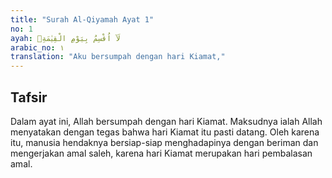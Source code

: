 ```yaml
---
title: "Surah Al-Qiyamah Ayat 1"
no: 1
ayah: لَآ اُقْسِمُ بِيَوْمِ الْقِيٰمَةِۙ
arabic_no: ١
translation: "Aku bersumpah dengan hari Kiamat,"
---
```


## Tafsir

Dalam ayat ini, Allah bersumpah dengan hari Kiamat. Maksudnya ialah Allah menyatakan dengan tegas bahwa hari Kiamat itu pasti datang. Oleh karena itu, manusia hendaknya bersiap-siap menghadapinya dengan beriman dan mengerjakan amal saleh, karena hari Kiamat merupakan hari pembalasan amal.